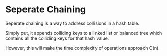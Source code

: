 # Seperate Chaining

Seperate chaining is a way to address collisions in a hash table.

Simply put, it appends colliding keys to a linked list or balanced tree which contains all the colliding keys for that hash value.

However, this will make the time complexity of operations approach O(n).
